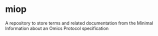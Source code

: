 # miop
A repository to store terms and related documentation from the Minimal Information about an Omics Protocol specification



